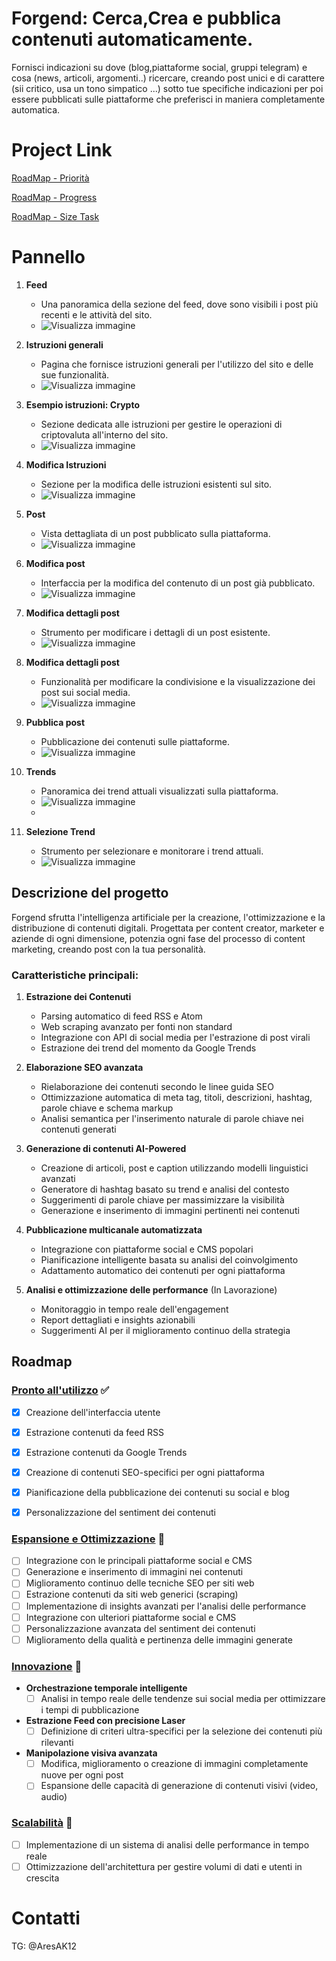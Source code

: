 # Forgend: Cerca,Crea e pubblica contenuti automaticamente.


Fornisci indicazioni su dove (blog,piattaforme social, gruppi telegram) e cosa (news, articoli, argomenti..) ricercare, creando post unici e di carattere (sii critico, usa un tono simpatico ...) sotto tue specifiche indicazioni per poi essere pubblicati sulle piattaforme che preferisci in maniera completamente automatica.

# Project Link
[RoadMap - Priorità](https://github.com/users/69ares/projects/1)

[RoadMap - Progress](https://github.com/users/69ares/projects/2)

[RoadMap - Size Task](https://github.com/users/69ares/projects/6)

# Pannello

1. **Feed**
   - Una panoramica della sezione del feed, dove sono visibili i post più recenti e le attività del sito.
   - ![Visualizza immagine](https://github.com/69ares/Forgend/blob/main/img/feed.png)

2. **Istruzioni generali**
   - Pagina che fornisce istruzioni generali per l'utilizzo del sito e delle sue funzionalità.
   - ![Visualizza immagine](https://github.com/69ares/Forgend/blob/main/img/istruzioni.png)

3. **Esempio istruzioni: Crypto**
   - Sezione dedicata alle istruzioni per gestire le operazioni di criptovaluta all'interno del sito.
   - ![Visualizza immagine](https://github.com/69ares/Forgend/blob/main/img/istr_crypto.png)

4. **Modifica Istruzioni**
   - Sezione per la modifica delle istruzioni esistenti sul sito.
   - ![Visualizza immagine](https://github.com/69ares/Forgend/blob/main/img/modifica_istruzioni.png)
     
5. **Post**
   - Vista dettagliata di un post pubblicato sulla piattaforma.
   - ![Visualizza immagine](https://github.com/69ares/Forgend/blob/main/img/post.png)
     
6. **Modifica post**
   - Interfaccia per la modifica del contenuto di un post già pubblicato.
   - ![Visualizza immagine](https://github.com/69ares/Forgend/blob/main/img/modifica_content_post.png)

7. **Modifica dettagli post**
   - Strumento per modificare i dettagli di un post esistente.
   - ![Visualizza immagine](https://github.com/69ares/Forgend/blob/main/img/modifica_post.png)

8. **Modifica dettagli post**
   - Funzionalità per modificare la condivisione e la visualizzazione dei post sui social media.
   - ![Visualizza immagine](https://github.com/69ares/Forgend/blob/main/img/modifica_post_social.png)

9. **Pubblica post**
   - Pubblicazione dei contenuti sulle piattaforme.
   - ![Visualizza immagine](https://github.com/69ares/Forgend/blob/main/img/pubblica_post.png)

10. **Trends**
    - Panoramica dei trend attuali visualizzati sulla piattaforma.
    - ![Visualizza immagine](https://github.com/69ares/Forgend/blob/main/img/trends.png)
    - 
11. **Selezione Trend**
    - Strumento per selezionare e monitorare i trend attuali.
    - ![Visualizza immagine](https://github.com/69ares/Forgend/blob/main/img/selezione_trend.png)




## Descrizione del progetto

Forgend sfrutta l'intelligenza artificiale per la creazione, l'ottimizzazione e la distribuzione di contenuti digitali. 
Progettata per content creator, marketer e aziende di ogni dimensione, potenzia ogni fase del processo di content marketing, creando post con la tua personalità.

### Caratteristiche principali:

1. **Estrazione dei Contenuti**
   - Parsing automatico di feed RSS e Atom
   - Web scraping avanzato per fonti non standard
   - Integrazione con API di social media per l'estrazione di post virali
   - Estrazione dei trend del momento da Google Trends

2. **Elaborazione SEO avanzata**
   - Rielaborazione dei contenuti secondo le linee guida SEO
   - Ottimizzazione automatica di meta tag, titoli, descrizioni, hashtag, parole chiave e schema markup
   - Analisi semantica per l'inserimento naturale di parole chiave nei contenuti generati

3. **Generazione di contenuti AI-Powered**
   - Creazione di articoli, post e caption utilizzando modelli linguistici avanzati
   - Generatore di hashtag basato su trend e analisi del contesto
   - Suggerimenti di parole chiave per massimizzare la visibilità
   - Generazione e inserimento di immagini pertinenti nei contenuti

4. **Pubblicazione multicanale automatizzata**
   - Integrazione con piattaforme social e CMS popolari
   - Pianificazione intelligente basata su analisi del coinvolgimento
   - Adattamento automatico dei contenuti per ogni piattaforma

5. **Analisi e ottimizzazione delle performance** (In Lavorazione)
   - Monitoraggio in tempo reale dell'engagement
   - Report dettagliati e insights azionabili
   - Suggerimenti AI per il miglioramento continuo della strategia

## Roadmap

### [Pronto all'utilizzo](https://github.com/users/69ares/projects/1) ✅

- [x] Creazione dell'interfaccia utente
- [x] Estrazione contenuti da feed RSS
- [x] Estrazione contenuti da Google Trends
- [x] Creazione di contenuti SEO-specifici per ogni piattaforma
- [x] Pianificazione della pubblicazione dei contenuti su social e blog
- [x] Personalizzazione del sentiment dei contenuti


### [Espansione e Ottimizzazione](https://github.com/users/69ares/projects/1) 🚀
- [ ] Integrazione con le principali piattaforme social e CMS
- [ ] Generazione e inserimento di immagini nei contenuti
- [ ] Miglioramento continuo delle tecniche SEO per siti web
- [ ] Estrazione contenuti da siti web generici (scraping)
- [ ] Implementazione di insights avanzati per l'analisi delle performance
- [ ] Integrazione con ulteriori piattaforme social e CMS
- [ ] Personalizzazione avanzata del sentiment dei contenuti
- [ ] Miglioramento della qualità e pertinenza delle immagini generate

### [Innovazione](https://github.com/users/69ares/projects/1) 🔮

- **Orchestrazione temporale intelligente**
  - [ ] Analisi in tempo reale delle tendenze sui social media per ottimizzare i tempi di pubblicazione
- **Estrazione Feed con precisione Laser**
  - [ ] Definizione di criteri ultra-specifici per la selezione dei contenuti più rilevanti
- **Manipolazione visiva avanzata**
  - [ ] Modifica, miglioramento o creazione di immagini completamente nuove per ogni post
  - [ ] Espansione delle capacità di generazione di contenuti visivi (video, audio)

### [Scalabilità](https://github.com/users/69ares/projects/1) 🚀

- [ ] Implementazione di un sistema di analisi delle performance in tempo reale
- [ ] Ottimizzazione dell'architettura per gestire volumi di dati e utenti in crescita

# Contatti
TG: @AresAK12
